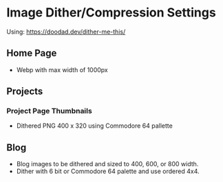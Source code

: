 # Image Dither/Compression Settings 

Using: https://doodad.dev/dither-me-this/ 

## Home Page
- Webp with max width of 1000px

## Projects
### Project Page Thumbnails
- Dithered PNG 400 x 320 using Commodore 64 pallette 

## Blog
- Blog images to be dithered and sized to 400, 600, or 800 width.
- Dither with 6 bit or Commodore 64 palette and use ordered 4x4.